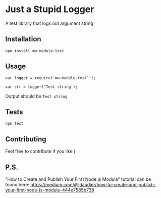 Just a Stupid Logger 
=========

A test library that logs out argument string

## Installation

  `npm install mw-module-test`

## Usage

    var logger = require('mw-module-test`');

    var str = logger('Test string');
  
  
  Output should be `Test string`


## Tests

  `npm test`

## Contributing

Feel free to contribute if you like )

## P.S.

"How to Create and Publish Your First Node.js Module" tutorial can be found here:
https://medium.com/@jdaudier/how-to-create-and-publish-your-first-node-js-module-444e7585b738